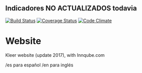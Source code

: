 Indicadores NO ACTUALIZADOS todavia
----------------

[![Build Status](https://travis-ci.org/kleer-la/kleer-website.png?branch=master)](https://travis-ci.org/kleer-la/kleer-website)
[![Coverage Status](https://img.shields.io/coveralls/kleer-la/kleer-website.svg)](https://coveralls.io/r/kleer-la/kleer-website?branch=develop)
[![Code Climate](https://codeclimate.com/github/kleer-la/kleer-website/badges/gpa.svg)](https://codeclimate.com/github/kleer-la/kleer-website)

Website
=======

Kleer website (update 2017), with Innqube.com

<url>/es para español
<url>/en para inglés
